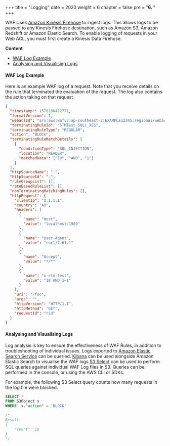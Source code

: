 +++
title = "Logging"
date = 2020
weight = 6
chapter = false
pre = "<b>6. </b>"
+++

WAF Uses [Amazon Kinesis Firehose](https://aws.amazon.com/kinesis/data-firehose/) to ingest logs. This allows logs to be passed to any Kinesis Firehose destination, such as Amazon S3, Amazon Redshift or Amazon Elastic Search. To enable logging of requests in your Web ACL, you must first create a Kinesis Data Firehose.

**Content**
- [WAF Log Example](#waf-log-example)
- [Analysing and Visualising Logs](#analysing-and-visualising-logs)

#### WAF Log Example

Here is an example WAF log of a request. Note that you receive details on the rule that terminated the evaluation of the request. The log also contains the action taking on that request

```json
{
  "timestamp": 1576280412771,
  "formatVersion": 1,
  "webaclId": "arn:aws:wafv2:ap-southeast-2:EXAMPLE12345:regional/webacl/STMTest/1EXAMPLE-2ARN-3ARN-4ARN-123456EXAMPLE",
  "terminatingRuleId": "STMTest_SQLi_XSS",
  "terminatingRuleType": "REGULAR",
  "action": "BLOCK",
  "terminatingRuleMatchDetails": [
    {
      "conditionType": "SQL_INJECTION",
      "location": "HEADER",
      "matchedData": ["10", "AND", "1"]
    }
  ],
  "httpSourceName": "-",
  "httpSourceId": "-",
  "ruleGroupList": [],
  "rateBasedRuleList": [],
  "nonTerminatingMatchingRules": [],
  "httpRequest": {
    "clientIp": "1.1.1.1",
    "country": "AU",
    "headers": [
      {
        "name": "Host",
        "value": "localhost:1989"
      },
      {
        "name": "User-Agent",
        "value": "curl/7.61.1"
      },
      {
        "name": "Accept",
        "value": "*/*"
      },
      {
        "name": "x-stm-test",
        "value": "10 AND 1=1"
      }
    ],
    "uri": "/foo",
    "args": "",
    "httpVersion": "HTTP/1.1",
    "httpMethod": "GET",
    "requestId": "rid"
  }
}

```

#### Analysing and Visualising Logs
Log analysis is key to ensure the effectiveness of WAF Rules, in addition to troubleshooting of individual issues. Logs exported to [Amazon Elastic Search Service](https://aws.amazon.com/elasticsearch-service/) can be queried. [Kibana](https://aws.amazon.com/elasticsearch-service/the-elk-stack/kibana/) can be used alongside Amazon Elastic Search to visualise the WAF logs [S3 Select](https://docs.aws.amazon.com/AmazonS3/latest/API/API_SelectObjectContent.html) can be used to perform SQL queries against individual WAF Log files in S3. Queries can be performed in the console, or using the AWS CLI or SDKs.

For example, the following S3 Select query counts how many requests in the log file were blocked.

```sql
SELECT *
FROM S3Object s
WHERE  s."action" = 'BLOCK'

/*
Result:
{
    "count": 18
}
*/
```